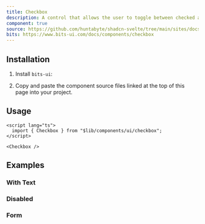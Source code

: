 ```yaml
---
title: Checkbox
description: A control that allows the user to toggle between checked and not checked.
component: true
source: https://github.com/huntabyte/shadcn-svelte/tree/main/sites/docs/src/lib/registry/default/ui/checkbox
bits: https://www.bits-ui.com/docs/components/checkbox
---
```


<script>
  import { ComponentPreview, ManualInstall, PMAddComp, PMInstall } from '$lib/components/docs';
</script>

<ComponentPreview name="checkbox-demo">

<div></div>

</ComponentPreview>

## Installation

<PMAddComp name="checkbox" />

<ManualInstall>

1. Install `bits-ui`:

<PMInstall command="bits-ui" />

2. Copy and paste the component source files linked at the top of this page into your project.

</ManualInstall>

## Usage

```svelte
<script lang="ts">
  import { Checkbox } from "$lib/components/ui/checkbox";
</script>
```

```svelte
<Checkbox />
```

## Examples

### With Text

<ComponentPreview name="checkbox-with-text">

<div></div>

</ComponentPreview>

### Disabled

<ComponentPreview name="checkbox-disabled">

<div></div>

</ComponentPreview>

### Form

<ComponentPreview name="checkbox-form-single">

<div></div>

</ComponentPreview>

<ComponentPreview name="checkbox-form-multiple">

<div></div>

</ComponentPreview>
